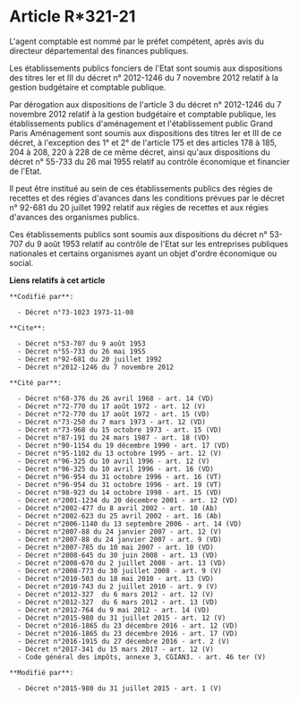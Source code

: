 # Article R*321-21

L'agent comptable est nommé par le préfet compétent, après avis du directeur départemental des finances publiques. 

Les établissements publics fonciers de l'Etat sont soumis aux dispositions des titres Ier et III du décret n° 2012-1246 du 7
novembre 2012 relatif à la gestion budgétaire et comptable publique. 

Par dérogation aux dispositions de l'article 3 du décret n° 2012-1246 du 7 novembre 2012 relatif à la gestion budgétaire et
comptable publique, les établissements publics d'aménagement et l'établissement public Grand Paris Aménagement  sont soumis
aux dispositions des titres Ier et III de ce décret, à l'exception des 1° et 2° de l'article 175 et des articles 178 à 185,
204 à 208, 220 à 228 de ce même décret, ainsi qu'aux dispositions du décret n° 55-733 du 26 mai 1955 relatif au contrôle
économique et financier de l'Etat. 

Il peut être institué au sein de ces établissements publics des régies de recettes et des régies d'avances dans les
conditions prévues par le décret n° 92-681 du 20 juillet 1992 relatif aux régies de recettes et aux régies d'avances des
organismes publics. 

Ces établissements publics sont soumis aux dispositions du décret n° 53-707 du 9 août 1953 relatif au contrôle de l'Etat sur
les entreprises publiques nationales et certains organismes ayant un objet d'ordre économique ou social.

**Liens relatifs à cet article**

	**Codifié par**:

	  - Décret n°73-1023 1973-11-08

	**Cite**:

	  - Décret n°53-707 du 9 août 1953
	  - Décret n°55-733 du 26 mai 1955
	  - Décret n°92-681 du 20 juillet 1992
	  - Décret n°2012-1246 du 7 novembre 2012

	**Cité par**:

	  - Décret n°68-376 du 26 avril 1968 - art. 14 (VD)
	  - Décret n°72-770 du 17 août 1972 - art. 12 (V)
	  - Décret n°72-770 du 17 août 1972 - art. 15 (VD)
	  - Décret n°73-250 du 7 mars 1973 - art. 12 (VD)
	  - Décret n°73-968 du 15 octobre 1973 - art. 15 (VD)
	  - Décret n°87-191 du 24 mars 1987 - art. 18 (VD)
	  - Décret n°90-1154 du 19 décembre 1990 - art. 17 (VD)
	  - Décret n°95-1102 du 13 octobre 1995 - art. 12 (V)
	  - Décret n°96-325 du 10 avril 1996 - art. 12 (V)
	  - Décret n°96-325 du 10 avril 1996 - art. 16 (VD)
	  - Décret n°96-954 du 31 octobre 1996 - art. 16 (VT)
	  - Décret n°96-954 du 31 octobre 1996 - art. 19 (VT)
	  - Décret n°98-923 du 14 octobre 1998 - art. 15 (VD)
	  - Décret n°2001-1234 du 20 décembre 2001 - art. 12 (VD)
	  - Décret n°2002-477 du 8 avril 2002 - art. 10 (Ab)
	  - Décret n°2002-623 du 25 avril 2002 - art. 16 (Ab)
	  - Décret n°2006-1140 du 13 septembre 2006 - art. 14 (VD)
	  - Décret n°2007-88 du 24 janvier 2007 - art. 12 (V)
	  - Décret n°2007-88 du 24 janvier 2007 - art. 9 (VD)
	  - Décret n°2007-785 du 10 mai 2007 - art. 10 (VD)
	  - Décret n°2008-645 du 30 juin 2008 - art. 13 (VD)
	  - Décret n°2008-670 du 2 juillet 2008 - art. 13 (VD)
	  - Décret n°2008-773 du 30 juillet 2008 - art. 9 (V)
	  - Décret n°2010-503 du 18 mai 2010 - art. 13 (VD)
	  - Décret n°2010-743 du 2 juillet 2010 - art. 9 (V)
	  - Décret n°2012-327  du 6 mars 2012 - art. 12 (V)
	  - Décret n°2012-327  du 6 mars 2012 - art. 13 (VD)
	  - Décret n°2012-764 du 9 mai 2012 - art. 14 (VD)
	  - Décret n°2015-980 du 31 juillet 2015 - art. 12 (V)
	  - Décret n°2016-1865 du 23 décembre 2016 - art. 12 (VD)
	  - Décret n°2016-1865 du 23 décembre 2016 - art. 17 (VD)
	  - Décret n°2016-1915 du 27 décembre 2016 - art. 2 (V)
	  - Décret n°2017-341 du 15 mars 2017 - art. 12 (V)
	  - Code général des impôts, annexe 3, CGIAN3. - art. 46 ter (V)

	**Modifié par**:

	  - Décret n°2015-980 du 31 juillet 2015 - art. 1 (V)
